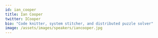 ```yaml
---
id: ian_cooper
title: Ian Cooper
twitter: ICooper
bio: "Code knitter, system stitcher, and distributed puzzle solver"
image: /assets/images/speakers/iancooper.jpg
---
```

